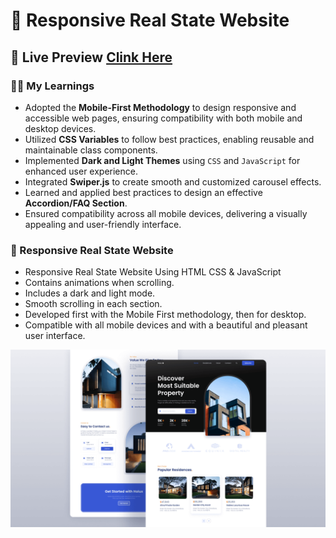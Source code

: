 # 🏡 Responsive Real State Website

## 🫵 Live Preview <a href="[https://guru-projects.github.io/real-estate-website" target="_blank" rel="noopener"><span>Clink Here</span> </a>

### 🧑‍💻 My Learnings

- Adopted the **Mobile-First Methodology** to design responsive and accessible web pages, ensuring compatibility with both mobile and desktop devices.
- Utilized **CSS Variables** to follow best practices, enabling reusable and maintainable class components.
- Implemented **Dark and Light Themes** using `CSS` and `JavaScript` for enhanced user experience.
- Integrated **Swiper.js** to create smooth and customized carousel effects.
- Learned and applied best practices to design an effective **Accordion/FAQ Section**.
- Ensured compatibility across all mobile devices, delivering a visually appealing and user-friendly interface.

  
### 🏡 Responsive Real State Website

- Responsive Real State Website Using HTML CSS & JavaScript
- Contains animations when scrolling.
- Includes a dark and light mode.
- Smooth scrolling in each section.
- Developed first with the Mobile First methodology, then for desktop.
- Compatible with all mobile devices and with a beautiful and pleasant user interface.


![preview img](/preview.png)
